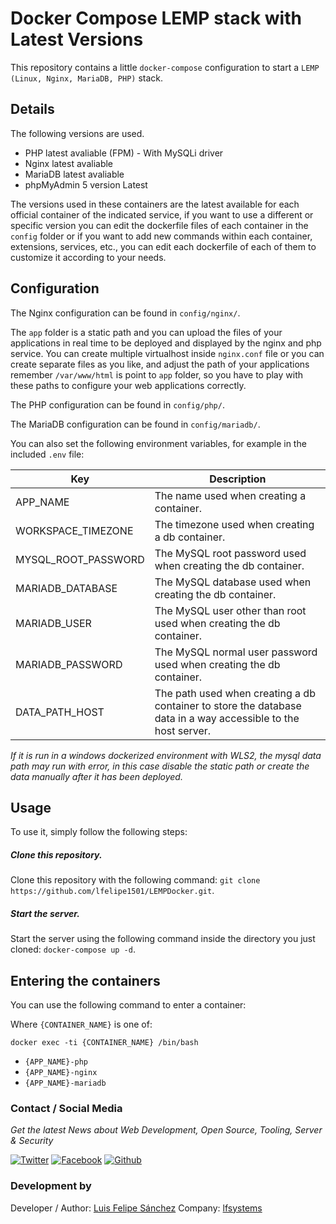 # Docker Compose LEMP stack with Latest Versions

This repository contains a little `docker-compose` configuration to start a `LEMP (Linux, Nginx, MariaDB, PHP)` stack.

## Details

The following versions are used.

* PHP latest avaliable (FPM) - With MySQLi driver
* Nginx latest avaliable
* MariaDB latest avaliable
* phpMyAdmin 5 version Latest

The versions used in these containers are the latest available for each official container of the indicated service, if you want to use a different or specific version you can edit the dockerfile files of each container in the `config` folder or if you want to add new commands within each container, extensions, services, etc., you can edit each dockerfile of each of them to customize it according to your needs.

## Configuration

The Nginx configuration can be found in `config/nginx/`.

The `app` folder is a static path and you can upload the files of your applications in real time to be deployed and displayed by the nginx and php service.
You can create multiple virtualhost inside `nginx.conf` file or you can create separate files as you like, and adjust the path of your applications remember `/var/www/html` is point to `app` folder, so you have to play with these paths to configure your web applications correctly.

The PHP configuration can be found in `config/php/`.

The MariaDB configuration can be found in `config/mariadb/`.

You can also set the following environment variables, for example in the included `.env` file:

| Key | Description |
|-----|-------------|
|APP_NAME|The name used when creating a container.|
|WORKSPACE_TIMEZONE|The timezone used when creating a db container.|
|MYSQL_ROOT_PASSWORD|The MySQL root password used when creating the db container.|
|MARIADB_DATABASE|The MySQL database used when creating the db container.|
|MARIADB_USER|The MySQL user other than root used when creating the db container.|
|MARIADB_PASSWORD|The MySQL normal user password used when creating the db container.|
|DATA_PATH_HOST|The path used when creating a db container to store the database data in a way accessible to the host server.|

*If it is run in a windows dockerized environment with WLS2, the mysql data path may run with error, in this case disable the static path or create the data manually after it has been deployed.*

## Usage

To use it, simply follow the following steps:

##### Clone this repository.

Clone this repository with the following command: `git clone https://github.com/lfelipe1501/LEMPDocker.git`.

##### Start the server.

Start the server using the following command inside the directory you just cloned: `docker-compose up -d`.

## Entering the containers

You can use the following command to enter a container:

Where `{CONTAINER_NAME}` is one of:

`docker exec -ti {CONTAINER_NAME} /bin/bash`

* `{APP_NAME}-php`
* `{APP_NAME}-nginx`
* `{APP_NAME}-mariadb`

### Contact / Social Media

*Get the latest News about Web Development, Open Source, Tooling, Server & Security*

[![Twitter](https://github.frapsoft.com/social/twitter.png)](https://twitter.com/lfelipe1501)
[![Facebook](https://github.frapsoft.com/social/facebook.png)](https://www.facebook.com/lfelipe1501)
[![Github](https://github.frapsoft.com/social/github.png)](https://github.com/lfelipe1501)

### Development by

Developer / Author: [Luis Felipe Sánchez](https://github.com/lfelipe1501)
Company: [lfsystems](https://www.lfsystems.com.co)

